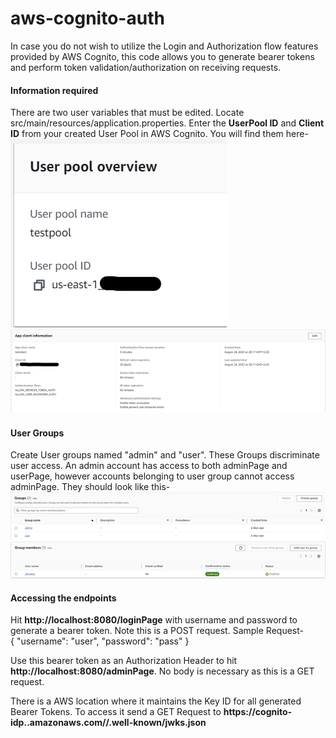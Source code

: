 # aws-cognito-auth

In case you do not wish to utilize the Login and Authorization flow features provided by AWS Cognito, this code allows you to generate bearer tokens and perform token validation/authorization on receiving requests.<br>


#### Information required
There are two user variables that must be edited. Locate src/main/resources/application.properties. Enter the **UserPool ID** and **Client ID** from your created User Pool in AWS Cognito. You will find them here-<br>
![Image](ReadmeScreens/UserPoolID.png?raw=true)
![Image](ReadmeScreens/ClientDetails.png?raw=true)
<br>


#### User Groups
Create User groups named "admin" and "user". These Groups discriminate user access. An admin account has access to both adminPage and userPage, however accounts belonging to user group cannot access adminPage. They should look like this-<br>
![Image](ReadmeScreens/GroupsList.png?raw=true)
![Image](ReadmeScreens/AdminGroup.png?raw=true)
<br>


#### Accessing the endpoints
Hit **http://localhost:8080/loginPage** with username and password to generate a bearer token. Note this is a POST request.
Sample Request-<br>
{
    "username": "user",
    "password": "pass"
}

Use this bearer token as an Authorization Header to hit **http://localhost:8080/adminPage**. No body is necessary as this is a GET request.

There is a AWS location where it maintains the Key ID for all generated Bearer Tokens. To access it send a GET Request to **https://cognito-idp.<YOUR REGION NAME>.amazonaws.com/<YOUR COGNITO USER POOL>/.well-known/jwks.json**